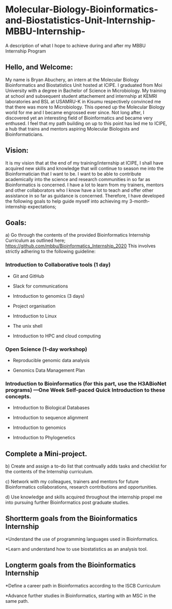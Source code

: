# Molecular-Biology-Bioinformatics-and-Biostatistics-Unit-Internship-MBBU-Internship-

A description of what I hope to achieve during and after my MBBU Internship Program

## Hello, and Welcome:

My name is Bryan Abuchery, an intern at the Molecular Biology Bioinformatics and Biostatistics Unit hosted at ICIPE. I graduated from Moi University with a degree in Bachelor of Science in Microbiology. My training at school and subsequent student attachement and internship at KEMRI laboratories and BSL at USAMRU-K in Kisumu respectively convinced me that there was more to Microbiology. This opened up the Molecular Biology world for me and I became engrossed ever since. Not long after, I discovered yet an interesting field of Bioinformatics and became very enthused. I feel that my path building on up to this point has led me to ICIPE, a hub that trains and mentors aspiring Molecular Biologists and Bioinformaticians. 

## Vision:

It is my vision that at the end of my training/internship at ICIPE, I shall have acquired new skills and knowledge that will continue to season me into the Bioinformatician that I want to be. I want to be able to contribute academically into the science and research communities in so far as Bioinformatics is concerned. I have a lot to learn from my trainers, mentors and other collaborators who I know have a lot to teach and offer other assistance in so far as guidance is concerned. Therefore, I have developed the following goals to help guide myself into achieving my 3-month-internship expectations;

## Goals:

a) Go through the contents of the provided Bioinformatics Internship Curriculum as outlined here; https://github.com/mbbu/Bioinformatics_Internship_2020 This involves strictly adhering to the following guideline:

### Introduction to Collaborative tools (1 day)

- Git and GitHub

- Slack for communications

- Introduction to genomics (3 days)

- Project organisation

- Introduction to Linux

- The unix shell

- Introduction to HPC and cloud computing

### Open Science (1-day workshop)

- Reproducible genomic data analysis

- Genomics Data Management Plan

### Introduction to Bioinformatics (for this part, use the H3ABioNet programs) —One Week Self-paced Quick Introduction to these concepts.

- Introduction to Biological Databases

- Introduction to sequence alignment

- Introduction to genomics

- Introduction to Phylogenetics

## Complete a Mini-project.

b) Create and assign a to-do list that contnually adds tasks and checklist for the contents of the Internship curriculum.

c) Network with my colleagues, trainers and mentors for future Bioinformatics collaborations, research contributions and opportunities.

d) Use knowledge and skills acquired throughout the internship propel me into pursuing further Bioinformatics post graduate studies.

## Shortterm goals from the Bioinformatics Internship

*Understand the use of programming languages used in Bioinformatics.

*Learn and understand how to use biostatistics as an analysis tool.

## Longterm goals from the Bioinformatics Internship

*Define a career path in Bioinformatics according to the ISCB Curriculum

*Advance further studies in Bioinformatics, starting with an MSC in the same path.
